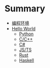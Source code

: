 # Summary

- [编程环境](./chapter_1.md)
- [Hello World](./chapter_2.md)
  - [Python]()
  - [C/C++]()
  - [C#]()
  - [JS/TS]()
  - [Rust]()
  - [Haskell]()